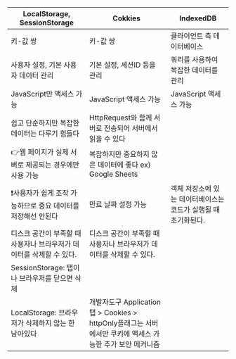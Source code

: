 | LocalStorage, SessionStorage | Cokkies | IndexedDB |
| --- | --- | --- |
| 키-값 쌍 | 키-값 쌍 | 클라이언트 측 데이터베이스 |
| 사용자 설정, 기본 사용자 데이터 관리 | 기본 설정, 세션ID 등을 관리 | 쿼리를 사용하여 복잡한 데이터를 관리 |
| JavaScript만 액세스 가능 | JavaScript  액세스 가능 | JavaScript 액세스 가능 |
| 쉽고 단순하지만 복잡한 데이터는 다루기 힘들다 | HttpRequest와 함께 서버로 전송되어 서버에서 읽을 수 있다
👉웹 페이지가 실제 서버로 제공되는 경우에만 사용 가능 | 복잡하지만 중요하지 않은 데이터에 좋다 ex) Google Sheets |
| ❗사용자가 쉽게 조작 가능하므로 중요 데이터를 저장해선 안된다 | 만료 날짜 설정 가능 | 객체 저장소에 있는 데이터베이스는 코드가 실행될 때 초기화된다. |
| 디스크 공간이 부족할 때 사용자나 브라우저가 데이터를 삭제할 수 있다. | 디스크 공간이 부족할 때 사용자나 브라우저가 데이터를 삭제할 수 있다. |  |
| SessionStorage: 탭이나 브라우저를 닫으면 삭제
LocalStorage: 브라우저가 삭제하지 않는 한 남아있다 | 개발자도구 Application 탭 > Cookies > httpOnly플래그는 서버에서만 쿠키에 액세스 가능한 추가 보안 메커니즘 |  |
